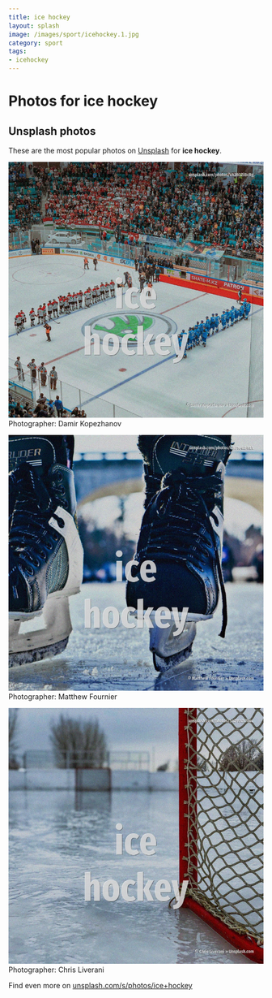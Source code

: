 ```yaml
---
title: ice hockey
layout: splash
image: /images/sport/icehockey.1.jpg
category: sport
tags:
- icehockey
---
```

# Photos for ice hockey
 
## Unsplash photos
These are the most popular photos on [Unsplash](https://unsplash.com) for **ice hockey**.
 
![ice hockey](/images/sport/icehockey.1.jpg)
Photographer:  Damir Kopezhanov
 
![ice hockey](/images/sport/icehockey.2.jpg)
Photographer:  Matthew Fournier
 
![ice hockey](/images/sport/icehockey.3.jpg)
Photographer:  Chris Liverani
 
Find even more on [unsplash.com/s/photos/ice+hockey](https://unsplash.com/s/photos/ice+hockey)
 
